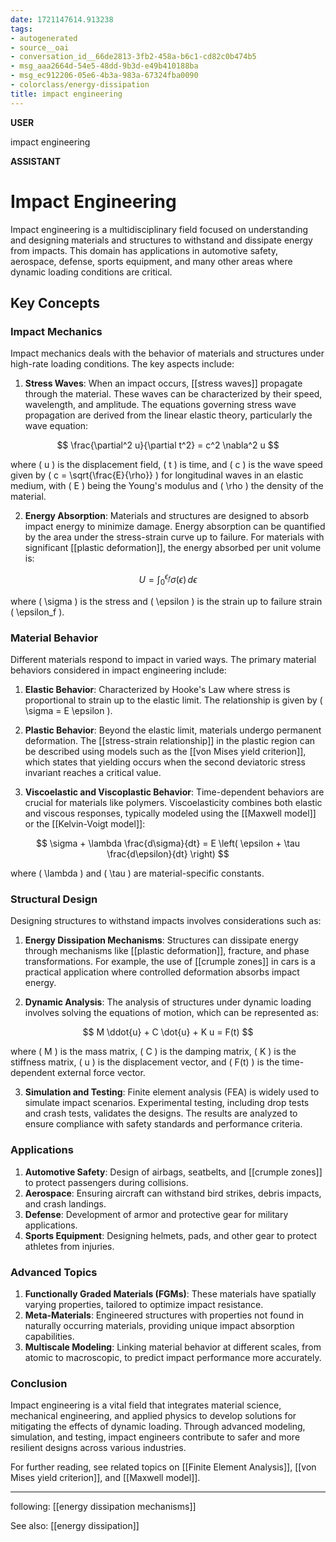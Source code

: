 ```yaml
---
date: 1721147614.913238
tags:
- autogenerated
- source__oai
- conversation_id__66de2813-3fb2-458a-b6c1-cd82c0b474b5
- msg_aaa2664d-54e5-48dd-9b3d-e49b410188ba
- msg_ec912206-05e6-4b3a-983a-67324fba0090
- colorclass/energy-dissipation
title: impact engineering
---
```


**USER**

impact engineering


**ASSISTANT**

# Impact Engineering

Impact engineering is a multidisciplinary field focused on understanding and designing materials and structures to withstand and dissipate energy from impacts. This domain has applications in automotive safety, aerospace, defense, sports equipment, and many other areas where dynamic loading conditions are critical.

## Key Concepts

### Impact Mechanics

Impact mechanics deals with the behavior of materials and structures under high-rate loading conditions. The key aspects include:

1. **Stress Waves**: When an impact occurs, [[stress waves]] propagate through the material. These waves can be characterized by their speed, wavelength, and amplitude. The equations governing stress wave propagation are derived from the linear elastic theory, particularly the wave equation:

$$
\frac{\partial^2 u}{\partial t^2} = c^2 \nabla^2 u
$$

where \( u \) is the displacement field, \( t \) is time, and \( c \) is the wave speed given by \( c = \sqrt{\frac{E}{\rho}} \) for longitudinal waves in an elastic medium, with \( E \) being the Young's modulus and \( \rho \) the density of the material.

2. **Energy Absorption**: Materials and structures are designed to absorb impact energy to minimize damage. Energy absorption can be quantified by the area under the stress-strain curve up to failure. For materials with significant [[plastic deformation]], the energy absorbed per unit volume is:

$$
U = \int_0^{\epsilon_f} \sigma(\epsilon) \, d\epsilon
$$

where \( \sigma \) is the stress and \( \epsilon \) is the strain up to failure strain \( \epsilon_f \).

### Material Behavior

Different materials respond to impact in varied ways. The primary material behaviors considered in impact engineering include:

1. **Elastic Behavior**: Characterized by Hooke's Law where stress is proportional to strain up to the elastic limit. The relationship is given by \( \sigma = E \epsilon \).

2. **Plastic Behavior**: Beyond the elastic limit, materials undergo permanent deformation. The [[stress-strain relationship]] in the plastic region can be described using models such as the [[von Mises yield criterion]], which states that yielding occurs when the second deviatoric stress invariant reaches a critical value.

3. **Viscoelastic and Viscoplastic Behavior**: Time-dependent behaviors are crucial for materials like polymers. Viscoelasticity combines both elastic and viscous responses, typically modeled using the [[Maxwell model]] or the [[Kelvin-Voigt model]]:

$$
\sigma + \lambda \frac{d\sigma}{dt} = E \left( \epsilon + \tau \frac{d\epsilon}{dt} \right)
$$

where \( \lambda \) and \( \tau \) are material-specific constants.

### Structural Design

Designing structures to withstand impacts involves considerations such as:

1. **Energy Dissipation Mechanisms**: Structures can dissipate energy through mechanisms like [[plastic deformation]], fracture, and phase transformations. For example, the use of [[crumple zones]] in cars is a practical application where controlled deformation absorbs impact energy.

2. **Dynamic Analysis**: The analysis of structures under dynamic loading involves solving the equations of motion, which can be represented as:

$$
M \ddot{u} + C \dot{u} + K u = F(t)
$$

where \( M \) is the mass matrix, \( C \) is the damping matrix, \( K \) is the stiffness matrix, \( u \) is the displacement vector, and \( F(t) \) is the time-dependent external force vector.

3. **Simulation and Testing**: Finite element analysis (FEA) is widely used to simulate impact scenarios. Experimental testing, including drop tests and crash tests, validates the designs. The results are analyzed to ensure compliance with safety standards and performance criteria.

### Applications

1. **Automotive Safety**: Design of airbags, seatbelts, and [[crumple zones]] to protect passengers during collisions.
2. **Aerospace**: Ensuring aircraft can withstand bird strikes, debris impacts, and crash landings.
3. **Defense**: Development of armor and protective gear for military applications.
4. **Sports Equipment**: Designing helmets, pads, and other gear to protect athletes from injuries.

### Advanced Topics

1. **Functionally Graded Materials (FGMs)**: These materials have spatially varying properties, tailored to optimize impact resistance.
2. **Meta-Materials**: Engineered structures with properties not found in naturally occurring materials, providing unique impact absorption capabilities.
3. **Multiscale Modeling**: Linking material behavior at different scales, from atomic to macroscopic, to predict impact performance more accurately.

### Conclusion

Impact engineering is a vital field that integrates material science, mechanical engineering, and applied physics to develop solutions for mitigating the effects of dynamic loading. Through advanced modeling, simulation, and testing, impact engineers contribute to safer and more resilient designs across various industries.

For further reading, see related topics on [[Finite Element Analysis]], [[von Mises yield criterion]], and [[Maxwell model]].


---


following: [[energy dissipation mechanisms]]

See also: [[energy dissipation]]